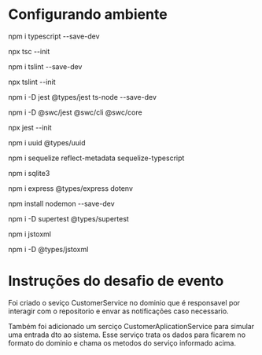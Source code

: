 # Configurando ambiente

npm i typescript --save-dev

npx tsc --init

npm i tslint --save-dev

npx tslint --init

npm i -D jest @types/jest ts-node --save-dev

npm i -D @swc/jest @swc/cli @swc/core

npx jest --init

npm i uuid @types/uuid

npm i sequelize reflect-metadata sequelize-typescript

npm i sqlite3

npm i express @types/express dotenv

npm install nodemon --save-dev

npm i -D supertest @types/supertest

npm i jstoxml

npm i -D @types/jstoxml

# Instruções do desafio de evento

Foi criado o seviço CustomerService no dominio que é responsavel por interagir com o repositorio e envar as notificações caso necessario.

Também foi adicionado um serciço CustomerAplicationService para simular uma entrada dto ao sistema. Esse serviço trata os dados para ficarem no formato do dominio e chama os metodos do serviço informado acima.
